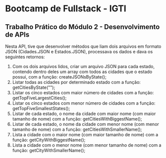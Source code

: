 # Bootcamp de Fullstack - IGTI
## Trabalho Prático do Módulo 2 - Desenvolvimento de APIs

Nesta API, tive que desenvolver métodos que liam dois arquivos em formato JSON (Cidades.JSON e Estados.JSON), processava os dados e dava os seguintes retornos:
1. Com os dois arquivos lidos, criar um arquivo JSON para cada estado, contendo dentro deles um array com todos as cidades que o estado possui, com a função: createJSONsByState(); 
2. Listar todas as cidades por determinado estado com a função: getCitiesByState("<UF>");
3. Listar os cinco estados com maior número de cidades com a função: getTopFiveLargestCities();
4. Listar os cinco estados com menor número de cidades com a função: getTopFiveSmallestStates();
5. Listar de cada estado, o nome da cidade com maior nome (com maior tamanho de nome) com a função: getCitiesWithBiggestName();
6. Listar de cada estado, o nome da cidade com menor nome (com menor tamanho de nome) com a função: getCitiesWithSmallerName();
7. Lista a cidade com o maior nome (com maior tamanho de nome) com a função: getCityWithBiggestName();
8. Lista a cidade com o menor nome (com menor tamanho de nome) com a função: getCityWithSmallerName();
 
